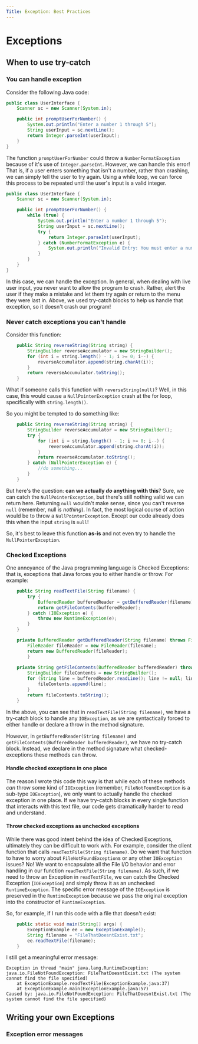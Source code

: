 ```yaml
---
Title: Exception: Best Practices
---
```


# Exceptions


## When to use try-catch

### You can handle exception

Consider the following Java code:

```java
public class UserInterface {
    Scanner sc = new Scanner(System.in);

    public int promptUserForNumber() {
        System.out.println("Enter a number 1 through 5");
        String userInput = sc.nextLine();
        return Integer.parseInt(userInput);
    }
}
```

The function `promptUserForNumber` could throw a `NumberFormatException` because of it's use of `Integer.parseInt`. However, we can handle this error! That is, if a user enters something that isn't a number, rather than crashing, we can simply tell the user to try again. Using a while loop, we can force this process to be repeated until the user's input is a valid integer.

```java
public class UserInterface {
    Scanner sc = new Scanner(System.in);

    public int promptUserForNumber() {
        while (true) {
            System.out.println("Enter a number 1 through 5");
            String userInput = sc.nextLine();
            try {
                return Integer.parseInt(userInput);
            } catch (NumberFormatException e) {
                System.out.println("Invalid Entry: You must enter a number. Try again!");
            }
        }
    }
}
```

In this case, we can handle the exception. In general, when dealing with live user input, you never want to allow the program to crash. Rather, alert the user if they make a mistake and let them try again or return to the menu they were last in. Above, we used try-catch blocks to help us handle that exception, so it doesn't crash our program!

### Never catch exceptions you can't handle

Consider this function:

```java
    public String reverseString(String string) {
        StringBuilder reverseAccumulator = new StringBuilder();
        for (int i = string.length() - 1; i >= 0; i--) {
            reverseAccumulator.append(string.charAt(i));
        }
        return reverseAccumulator.toString();
    }
```

What if someone calls this function with `reverseString(null)`? Well, in this case, this would cause a `NullPointerException` crash at the for loop, specifically with `string.length()`. 

So you might be tempted to do something like:

```java
    public String reverseString(String string) {
        StringBuilder reverseAccumulator = new StringBuilder();
        try {
            for (int i = string.length() - 1; i >= 0; i--) {
                reverseAccumulator.append(string.charAt(i));
            }
            return reverseAccumulator.toString();
        } catch (NullPointerException e) {
            //do something...
        }
    }
```

But here's the question: **can we actually *do* anything with this**? Sure, we can catch the `NullPointerException`, but there's still nothing valid we can return here. Returning `null` wouldn't make sense, since you can't reverse `null` (remember, null is *nothing*). In fact, the most logical course of action would be to throw a `NullPointerException`. Except our code already does this when the input `string` is `null`!

So, it's best to leave this function **as-is** and not even try to handle the `NullPointerException`. 

### Checked Exceptions

One annoyance of the Java programming language is Checked Exceptions: that is, exceptions that Java forces you to either handle or throw. For example:

```java
    public String readTextFile(String filename) {
        try {
            BufferedReader bufferedReader = getBufferedReader(filename);
            return getFileContents(bufferedReader);
        } catch (IOException e) {
            throw new RuntimeException(e);
        }
    }

    private BufferedReader getBufferedReader(String filename) throws FileNotFoundException {
        FileReader fileReader = new FileReader(filename);
        return new BufferedReader(fileReader);
        }
    
    private String getFileContents(BufferedReader bufferedReader) throws IOException {
        StringBuilder fileContents = new StringBuilder();
        for (String line = bufferedReader.readLine(); line != null; line = bufferedReader.readLine()) {
            fileContents.append(line);
        }
        return fileContents.toString();
    }
```

In the above, you can see that in `readTextFile(String filename)`, we have a try-catch block to handle any `IOException`, as we are syntactically forced to either handle or declare a throw in the method signature.

However, in `getBufferedReader(String filename)` and `getFileContents(BufferedReader bufferedReader)`, we have no try-catch block. Instead, we declare in the method signature what checked-exceptions these methods can throw.

#### Handle checked exceptions in one place

The reason I wrote this code this way is that while each of these methods *can* throw some kind of `IOException` (remember, `FileNotFoundException` is a sub-type `IOException`), we only want to actually handle the checked exception in one place. If we have try-catch blocks in every single function that interacts with this text file, our code gets dramatically harder to read and understand.

#### Throw checked exceptions as unchecked exceptions

While there was good intent behind the idea of Checked Exceptions, ultimately they can be difficult to work with. For example, consider the client function that calls `readTextFile(String filename)`. Do we want that function to have to worry about `FileNotFoundException`s or any other `IOException` issues? No! We want to encapsulate all the File I/O behavior and error handling in our function `readTextFile(String filename)`. As such, if we need to throw an Exception in `readTextFile`, we can catch the Checked Exception (`IOException`) and simply throw it as an unchecked `RuntimeException`. The specific error message of the `IOException` is preserved in the `RuntimeException` because we pass the original exception into the constructor of `RuntimeException`. 

So, for example, if I run this code with a file that doesn't exist:

```java
    public static void main(String[] args) {
        ExceptionExample ee = new ExceptionExample();
        String filename = "FileThatDoesntExist.txt";
        ee.readTextFile(filename);
    }
```

I still get a meaningful error message:

```shell
Exception in thread "main" java.lang.RuntimeException: java.io.FileNotFoundException: FileThatDoesntExist.txt (The system cannot find the file specified)
	at ExceptionExample.readTextFile(ExceptionExample.java:37)
	at ExceptionExample.main(ExceptionExample.java:57)
Caused by: java.io.FileNotFoundException: FileThatDoesntExist.txt (The system cannot find the file specified)
```

## Writing your own Exceptions

### Exception error messages
